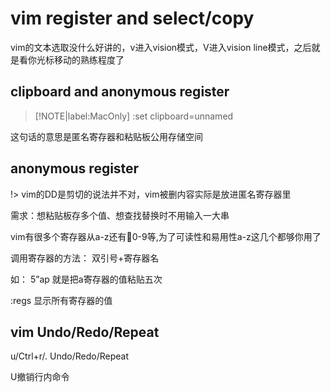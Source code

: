 # vim register and select/copy

vim的文本选取没什么好讲的，v进入vision模式，V进入vision line模式，之后就是看你光标移动的熟练程度了

## clipboard and anonymous register

> [!NOTE|label:MacOnly]
> :set clipboard=unnamed

这句话的意思是匿名寄存器和粘贴板公用存储空间

## anonymous register

!> vim的DD是剪切的说法并不对，vim被删内容实际是放进匿名寄存器里

需求：想粘贴板存多个值、想查找替换时不用输入一大串

vim有很多个寄存器从a-z还有0-9等,为了可读性和易用性a-z这几个都够你用了

调用寄存器的方法： 双引号+寄存器名

如： 5”ap 就是把a寄存器的值粘贴五次

:regs 显示所有寄存器的值

## vim Undo/Redo/Repeat

u/Ctrl+r/. Undo/Redo/Repeat 

U撤销行内命令